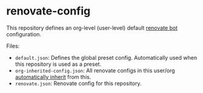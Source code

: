 # renovate-config

This repository defines an org-level (user-level) default [renovate bot](https://docs.renovatebot.com/) configuration.

Files:

- `default.json`: Defines the global preset config. Automatically used when this repository is used as a preset.
- `org-inherited-config.json`: All renovate configs in this user/org [automatically inherit](https://docs.renovatebot.com/mend-hosted/hosted-apps-config/#inherited-config) from this.
- `renovate.json`: Renovate config for this repository.
